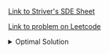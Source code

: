 [Link to Striver's SDE Sheet](https://takeuforward.org/interviews/strivers-sde-sheet-top-coding-interview-problems/)

[Link to problem on Leetcode](https://leetcode.com/problems/clone-graph/)



<!-- <details><summary>Optimal Solution 1</summary>

Optimal Solution 1: TC = `O(2 ^ N)`, SC = `O(2 ^ N)` (considering stack space of recursion)

* We recursively find out all the subset sums of the given array. <br>
* We design a recursive function where we take in the the index and the current sum as parameters. <br>
* At each function call, we can either take the current index's element in our sum parameter or ignore it. <br>
* This generates all the subset sums. We push the sum in the answer array when the index hits the last point. <br>
	

Total Time Taken: `0.12 / 1.3`

<details><summary>Clean Code</summary>

![](https://github.com/archishmanghos/code-images/blob/master/GFG/Subset-Sums-A.png)

</details>

</details> -->



<details><summary>Optimal Solution</summary>

Optimal Solution 2: TC ≈ `O(N)`, SC = `O(N)`

* Create a copy of each node when it's visited and store a copy of it in hashmap.
* When an instance of a node is found in hashmap, push the mapped value.
* If an instance is not found, recursively make the new node.


Runtime: `4 ms`, faster than `91.61%`. <br>
Memory Usage: `8.9 MB`, less than `34.78%`.


<details><summary>Clean Code</summary>

![](https://github.com/archishmanghos/code-images/blob/master/Leetcode/133.png)

</details>

</details>